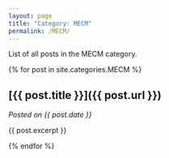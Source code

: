 ```yaml
---
layout: page
title: "Category: MECM"
permalink: /MECM/
---
```


List of all posts in the MECM category.

{% for post in site.categories.MECM %}

## [{{ post.title }}]({{ post.url }})

*Posted on {{ post.date }}*

{{ post.excerpt }}

{% endfor %}
